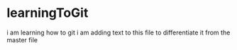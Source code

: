 # learningToGit
i am learning how to git
i am adding text to this file to differentiate it from the master file
